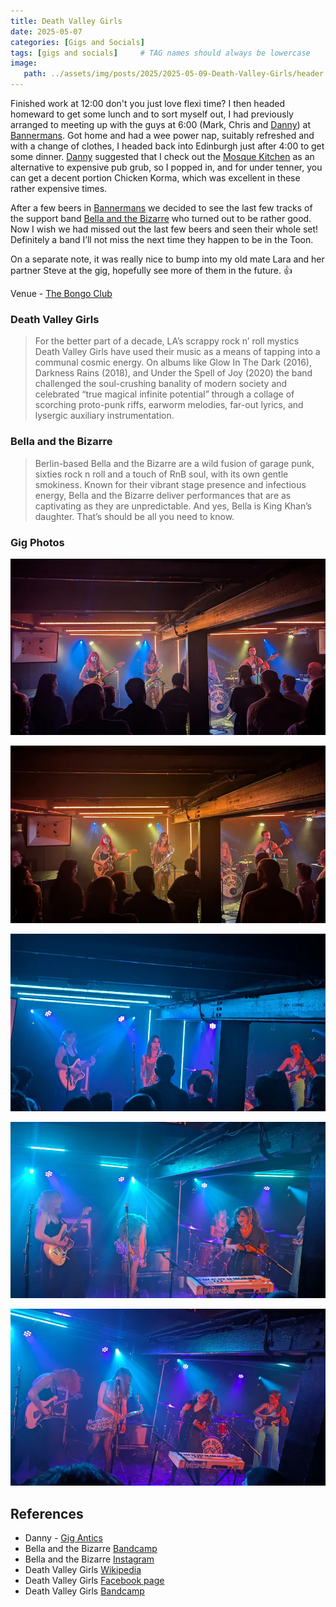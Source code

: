 ```yaml
---
title: Death Valley Girls
date: 2025-05-07
categories: [Gigs and Socials]
tags: [gigs and socials]     # TAG names should always be lowercase
image:
   path: ../assets/img/posts/2025/2025-05-09-Death-Valley-Girls/header.webp
---
```


Finished work at 12:00 don't you just love flexi time? I then headed homeward to get some lunch and to sort myself out, I had previously arranged to meeting up with the guys at 6:00 (Mark, Chris and [Danny](https://gig-antics.live)) at [Bannermans](https://www.bannermanslive.co.uk/). Got home and had a wee power nap, suitably refreshed and with a change of clothes, I headed back into Edinburgh just after 4:00 to get some dinner. [Danny](https://gig-antics.live) suggested that I check out the [Mosque Kitchen](https://www.mosquekitchen.com/) as an alternative to expensive pub grub, so I popped in, and for  under tenner, you can get a decent portion Chicken Korma, which was excellent in these rather expensive times.

After a few beers in [Bannermans](https://www.bannermanslive.co.uk/) we decided to see the last few tracks of the support band [Bella and the Bizarre](https://bellaandthebizarre.bandcamp.com/album/bella-and-the-bizarre) who turned out to be rather good. Now I wish we had missed out the last few beers and seen their whole set! Definitely a band I’ll not miss the next time they happen to be in the Toon.

On a separate note, it was really nice to bump into my old mate Lara and her partner Steve at the gig, hopefully see more of them in the future. 👍

Venue - [The Bongo Club](https://www.thebongoclub.co.uk/)

### Death Valley Girls

> For the better part of a decade, LA’s scrappy rock n’ roll mystics Death Valley Girls have used their music as a means of tapping into a communal cosmic energy. On albums like Glow In The Dark (2016), Darkness Rains (2018), and Under the Spell of Joy (2020) the band challenged the soul-crushing banality of modern society and celebrated “true magical infinite potential” through a collage of scorching proto-punk riffs, earworm melodies, far-out lyrics, and lysergic auxiliary instrumentation.

### Bella and the Bizarre

> Berlin-based Bella and the Bizarre are a wild fusion of garage punk, sixties rock n roll and a touch of RnB soul, with its own gentle smokiness. Known for their vibrant stage presence and infectious energy, Bella and the Bizarre deliver performances that are as captivating as they are unpredictable. And yes, Bella is King Khan’s daughter. That’s should be all you need to know.

### Gig Photos

![Death Valley Girls](../assets/img/posts/2025/2025-05-09-Death-Valley-Girls/Death-Valley-Girls-1.webp)

![Death Valley Girls](../assets/img/posts/2025/2025-05-09-Death-Valley-Girls/Death-Valley-Girls-2.webp)

![Death Valley Girls](../assets/img/posts/2025/2025-05-09-Death-Valley-Girls/Death-Valley-Girls-3.webp)

![Death Valley Girls](../assets/img/posts/2025/2025-05-09-Death-Valley-Girls/Death-Valley-Girls-4.webp)

![Death Valley Girls](../assets/img/posts/2025/2025-05-09-Death-Valley-Girls/Death-Valley-Girls-5.webp)

## References

* Danny - [Gig Antics](https://gig-antics.live)
* Bella and the Bizarre [Bandcamp](https://bellaandthebizarre.bandcamp.com/)
* Bella and the Bizarre [Instagram](https://www.instagram.com/bellaandthebizarre/)
* Death Valley Girls [Wikipedia](https://en.wikipedia.org/wiki/Death_Valley_Girls)
* Death Valley Girls [Facebook page](https://www.facebook.com/DeathValleyGirls/?locale=en_GB&checkpoint_src=any)
* Death Valley Girls [Bandcamp](https://deathvalleygirls.bandcamp.com)
